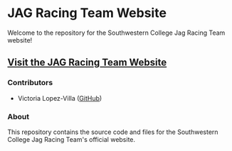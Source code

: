# JAG Racing Team Website

Welcome to the repository for the Southwestern College Jag Racing Team website!

## [Visit the JAG Racing Team Website](https://swc-baja.github.io/jag-racing/)

### Contributors
- Victoria Lopez-Villa ([GitHub](https://github.com/vlopezvilla))

### About
This repository contains the source code and files for the Southwestern College Jag Racing Team's official website. 
